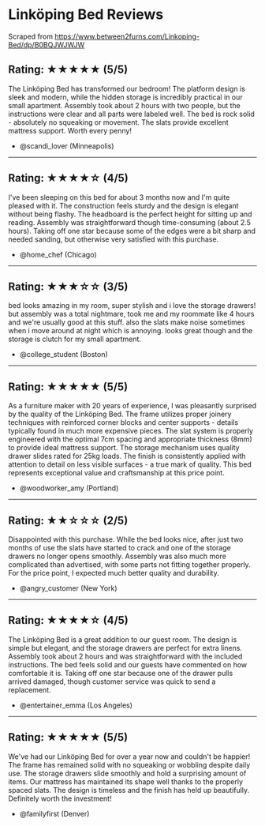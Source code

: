 # Linköping Bed Reviews

Scraped from https://www.between2furns.com/Linkoping-Bed/dp/B0BQJWJWJW

## Rating: ★★★★★ (5/5)
The Linköping Bed has transformed our bedroom! The platform design is sleek and modern, while the hidden storage is incredibly practical in our small apartment. Assembly took about 2 hours with two people, but the instructions were clear and all parts were labeled well. The bed is rock solid - absolutely no squeaking or movement. The slats provide excellent mattress support. Worth every penny!

- @scandi_lover (Minneapolis)

---

## Rating: ★★★★☆ (4/5)
I've been sleeping on this bed for about 3 months now and I'm quite pleased with it. The construction feels sturdy and the design is elegant without being flashy. The headboard is the perfect height for sitting up and reading. Assembly was straightforward though time-consuming (about 2.5 hours). Taking off one star because some of the edges were a bit sharp and needed sanding, but otherwise very satisfied with this purchase.

- @home_chef (Chicago)

---

## Rating: ★★★☆☆ (3/5)
bed looks amazing in my room, super stylish and i love the storage drawers! but assembly was a total nightmare, took me and my roommate like 4 hours and we're usually good at this stuff. also the slats make noise sometimes when i move around at night which is annoying. looks great though and the storage is clutch for my small apartment.

- @college_student (Boston)

---

## Rating: ★★★★★ (5/5)
As a furniture maker with 20 years of experience, I was pleasantly surprised by the quality of the Linköping Bed. The frame utilizes proper joinery techniques with reinforced corner blocks and center supports - details typically found in much more expensive pieces. The slat system is properly engineered with the optimal 7cm spacing and appropriate thickness (8mm) to provide ideal mattress support. The storage mechanism uses quality drawer slides rated for 25kg loads. The finish is consistently applied with attention to detail on less visible surfaces - a true mark of quality. This bed represents exceptional value and craftsmanship at this price point.

- @woodworker_amy (Portland)

---

## Rating: ★★☆☆☆ (2/5)
Disappointed with this purchase. While the bed looks nice, after just two months of use the slats have started to crack and one of the storage drawers no longer opens smoothly. Assembly was also much more complicated than advertised, with some parts not fitting together properly. For the price point, I expected much better quality and durability.

- @angry_customer (New York)

---

## Rating: ★★★★☆ (4/5)
The Linköping Bed is a great addition to our guest room. The design is simple but elegant, and the storage drawers are perfect for extra linens. Assembly took about 2 hours and was straightforward with the included instructions. The bed feels solid and our guests have commented on how comfortable it is. Taking off one star because one of the drawer pulls arrived damaged, though customer service was quick to send a replacement.

- @entertainer_emma (Los Angeles)

---

## Rating: ★★★★★ (5/5)
We've had our Linköping Bed for over a year now and couldn't be happier! The frame has remained solid with no squeaking or wobbling despite daily use. The storage drawers slide smoothly and hold a surprising amount of items. Our mattress has maintained its shape well thanks to the properly spaced slats. The design is timeless and the finish has held up beautifully. Definitely worth the investment!

- @familyfirst (Denver)
